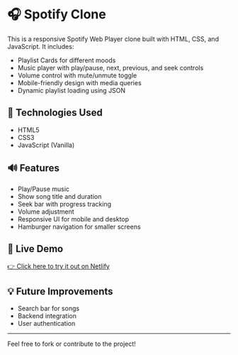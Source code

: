 # 🎧 Spotify Clone

This is a responsive Spotify Web Player clone built with HTML, CSS, and JavaScript. It includes:

- Playlist Cards for different moods
- Music player with play/pause, next, previous, and seek controls
- Volume control with mute/unmute toggle
- Mobile-friendly design with media queries
- Dynamic playlist loading using JSON

## 📁 Technologies Used

- HTML5
- CSS3
- JavaScript (Vanilla)

## 🔊 Features

- Play/Pause music
- Show song title and duration
- Seek bar with progress tracking
- Volume adjustment
- Responsive UI for mobile and desktop
- Hamburger navigation for smaller screens

## 🚀 Live Demo

[👉 Click here to try it out on Netlify](#)

## 💡 Future Improvements

- Search bar for songs
- Backend integration
- User authentication

---

Feel free to fork or contribute to the project!
